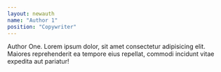 ```yaml
---
layout: newauth
name: "Author 1"
position: "Copywriter"
---
```

Author One. Lorem ipsum dolor, sit amet consectetur adipisicing elit. Maiores reprehenderit ea tempore eius repellat, commodi incidunt vitae expedita aut pariatur!